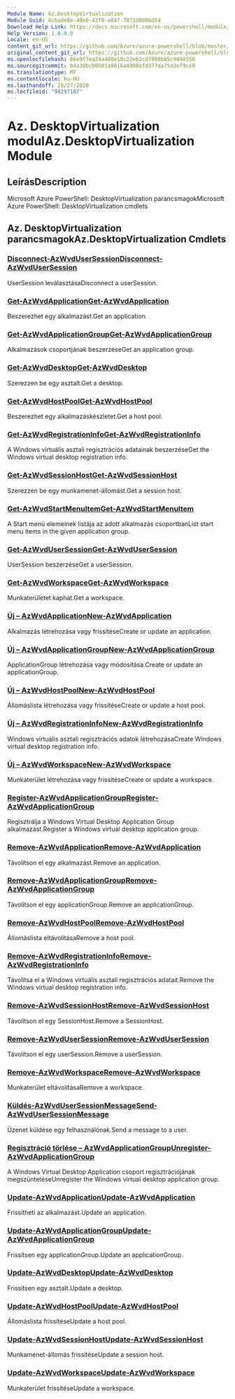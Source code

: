 ```yaml
---
Module Name: Az.DesktopVirtualization
Module Guid: 4cbade8e-48e0-42f8-a847-7872d0006d54
Download Help Link: https://docs.microsoft.com/en-us/powershell/module/az.desktopvirtualization
Help Version: 1.0.0.0
Locale: en-US
content_git_url: https://github.com/Azure/azure-powershell/blob/master/src/DesktopVirtualization/help/Az.DesktopVirtualization.md
original_content_git_url: https://github.com/Azure/azure-powershell/blob/master/src/DesktopVirtualization/help/Az.DesktopVirtualization.md
ms.openlocfilehash: 66e9f7ea24a480e10c22e61cd7960bb5c9440356
ms.sourcegitcommit: b4a38bcb0501a9016a4998efd377aa75d3ef9ce8
ms.translationtype: MT
ms.contentlocale: hu-HU
ms.lasthandoff: 10/27/2020
ms.locfileid: "94297107"
---
```

# <span data-ttu-id="34fd5-101">Az. DesktopVirtualization modul</span><span class="sxs-lookup"><span data-stu-id="34fd5-101">Az.DesktopVirtualization Module</span></span>
## <span data-ttu-id="34fd5-102">Leírás</span><span class="sxs-lookup"><span data-stu-id="34fd5-102">Description</span></span>
<span data-ttu-id="34fd5-103">Microsoft Azure PowerShell: DesktopVirtualization parancsmagok</span><span class="sxs-lookup"><span data-stu-id="34fd5-103">Microsoft Azure PowerShell: DesktopVirtualization cmdlets</span></span>

## <span data-ttu-id="34fd5-104">Az. DesktopVirtualization parancsmagok</span><span class="sxs-lookup"><span data-stu-id="34fd5-104">Az.DesktopVirtualization Cmdlets</span></span>
### [<span data-ttu-id="34fd5-105">Disconnect-AzWvdUserSession</span><span class="sxs-lookup"><span data-stu-id="34fd5-105">Disconnect-AzWvdUserSession</span></span>](Disconnect-AzWvdUserSession.md)
<span data-ttu-id="34fd5-106">UserSession leválasztása</span><span class="sxs-lookup"><span data-stu-id="34fd5-106">Disconnect a userSession.</span></span>

### [<span data-ttu-id="34fd5-107">Get-AzWvdApplication</span><span class="sxs-lookup"><span data-stu-id="34fd5-107">Get-AzWvdApplication</span></span>](Get-AzWvdApplication.md)
<span data-ttu-id="34fd5-108">Beszerezhet egy alkalmazást.</span><span class="sxs-lookup"><span data-stu-id="34fd5-108">Get an application.</span></span>

### [<span data-ttu-id="34fd5-109">Get-AzWvdApplicationGroup</span><span class="sxs-lookup"><span data-stu-id="34fd5-109">Get-AzWvdApplicationGroup</span></span>](Get-AzWvdApplicationGroup.md)
<span data-ttu-id="34fd5-110">Alkalmazások csoportjának beszerzése</span><span class="sxs-lookup"><span data-stu-id="34fd5-110">Get an application group.</span></span>

### [<span data-ttu-id="34fd5-111">Get-AzWvdDesktop</span><span class="sxs-lookup"><span data-stu-id="34fd5-111">Get-AzWvdDesktop</span></span>](Get-AzWvdDesktop.md)
<span data-ttu-id="34fd5-112">Szerezzen be egy asztalt.</span><span class="sxs-lookup"><span data-stu-id="34fd5-112">Get a desktop.</span></span>

### [<span data-ttu-id="34fd5-113">Get-AzWvdHostPool</span><span class="sxs-lookup"><span data-stu-id="34fd5-113">Get-AzWvdHostPool</span></span>](Get-AzWvdHostPool.md)
<span data-ttu-id="34fd5-114">Beszerezhet egy alkalmazáskészletet.</span><span class="sxs-lookup"><span data-stu-id="34fd5-114">Get a host pool.</span></span>

### [<span data-ttu-id="34fd5-115">Get-AzWvdRegistrationInfo</span><span class="sxs-lookup"><span data-stu-id="34fd5-115">Get-AzWvdRegistrationInfo</span></span>](Get-AzWvdRegistrationInfo.md)
<span data-ttu-id="34fd5-116">A Windows virtuális asztali regisztrációs adatainak beszerzése</span><span class="sxs-lookup"><span data-stu-id="34fd5-116">Get the Windows virtual desktop registration info.</span></span>

### [<span data-ttu-id="34fd5-117">Get-AzWvdSessionHost</span><span class="sxs-lookup"><span data-stu-id="34fd5-117">Get-AzWvdSessionHost</span></span>](Get-AzWvdSessionHost.md)
<span data-ttu-id="34fd5-118">Szerezzen be egy munkamenet-állomást.</span><span class="sxs-lookup"><span data-stu-id="34fd5-118">Get a session host.</span></span>

### [<span data-ttu-id="34fd5-119">Get-AzWvdStartMenuItem</span><span class="sxs-lookup"><span data-stu-id="34fd5-119">Get-AzWvdStartMenuItem</span></span>](Get-AzWvdStartMenuItem.md)
<span data-ttu-id="34fd5-120">A Start menü elemeinek listája az adott alkalmazás csoportban</span><span class="sxs-lookup"><span data-stu-id="34fd5-120">List start menu items in the given application group.</span></span>

### [<span data-ttu-id="34fd5-121">Get-AzWvdUserSession</span><span class="sxs-lookup"><span data-stu-id="34fd5-121">Get-AzWvdUserSession</span></span>](Get-AzWvdUserSession.md)
<span data-ttu-id="34fd5-122">UserSession beszerzése</span><span class="sxs-lookup"><span data-stu-id="34fd5-122">Get a userSession.</span></span>

### [<span data-ttu-id="34fd5-123">Get-AzWvdWorkspace</span><span class="sxs-lookup"><span data-stu-id="34fd5-123">Get-AzWvdWorkspace</span></span>](Get-AzWvdWorkspace.md)
<span data-ttu-id="34fd5-124">Munkaterületet kaphat.</span><span class="sxs-lookup"><span data-stu-id="34fd5-124">Get a workspace.</span></span>

### [<span data-ttu-id="34fd5-125">Új – AzWvdApplication</span><span class="sxs-lookup"><span data-stu-id="34fd5-125">New-AzWvdApplication</span></span>](New-AzWvdApplication.md)
<span data-ttu-id="34fd5-126">Alkalmazás létrehozása vagy frissítése</span><span class="sxs-lookup"><span data-stu-id="34fd5-126">Create or update an application.</span></span>

### [<span data-ttu-id="34fd5-127">Új – AzWvdApplicationGroup</span><span class="sxs-lookup"><span data-stu-id="34fd5-127">New-AzWvdApplicationGroup</span></span>](New-AzWvdApplicationGroup.md)
<span data-ttu-id="34fd5-128">ApplicationGroup létrehozása vagy módosítása.</span><span class="sxs-lookup"><span data-stu-id="34fd5-128">Create or update an applicationGroup.</span></span>

### [<span data-ttu-id="34fd5-129">Új – AzWvdHostPool</span><span class="sxs-lookup"><span data-stu-id="34fd5-129">New-AzWvdHostPool</span></span>](New-AzWvdHostPool.md)
<span data-ttu-id="34fd5-130">Állomáslista létrehozása vagy frissítése</span><span class="sxs-lookup"><span data-stu-id="34fd5-130">Create or update a host pool.</span></span>

### [<span data-ttu-id="34fd5-131">Új – AzWvdRegistrationInfo</span><span class="sxs-lookup"><span data-stu-id="34fd5-131">New-AzWvdRegistrationInfo</span></span>](New-AzWvdRegistrationInfo.md)
<span data-ttu-id="34fd5-132">Windows virtuális asztali regisztrációs adatok létrehozása</span><span class="sxs-lookup"><span data-stu-id="34fd5-132">Create Windows virtual desktop registration info.</span></span>

### [<span data-ttu-id="34fd5-133">Új – AzWvdWorkspace</span><span class="sxs-lookup"><span data-stu-id="34fd5-133">New-AzWvdWorkspace</span></span>](New-AzWvdWorkspace.md)
<span data-ttu-id="34fd5-134">Munkaterület létrehozása vagy frissítése</span><span class="sxs-lookup"><span data-stu-id="34fd5-134">Create or update a workspace.</span></span>

### [<span data-ttu-id="34fd5-135">Register-AzWvdApplicationGroup</span><span class="sxs-lookup"><span data-stu-id="34fd5-135">Register-AzWvdApplicationGroup</span></span>](Register-AzWvdApplicationGroup.md)
<span data-ttu-id="34fd5-136">Regisztrálja a Windows Virtual Desktop Application Group alkalmazást.</span><span class="sxs-lookup"><span data-stu-id="34fd5-136">Register a Windows virtual desktop application group.</span></span>

### [<span data-ttu-id="34fd5-137">Remove-AzWvdApplication</span><span class="sxs-lookup"><span data-stu-id="34fd5-137">Remove-AzWvdApplication</span></span>](Remove-AzWvdApplication.md)
<span data-ttu-id="34fd5-138">Távolítson el egy alkalmazást.</span><span class="sxs-lookup"><span data-stu-id="34fd5-138">Remove an application.</span></span>

### [<span data-ttu-id="34fd5-139">Remove-AzWvdApplicationGroup</span><span class="sxs-lookup"><span data-stu-id="34fd5-139">Remove-AzWvdApplicationGroup</span></span>](Remove-AzWvdApplicationGroup.md)
<span data-ttu-id="34fd5-140">Távolítson el egy applicationGroup.</span><span class="sxs-lookup"><span data-stu-id="34fd5-140">Remove an applicationGroup.</span></span>

### [<span data-ttu-id="34fd5-141">Remove-AzWvdHostPool</span><span class="sxs-lookup"><span data-stu-id="34fd5-141">Remove-AzWvdHostPool</span></span>](Remove-AzWvdHostPool.md)
<span data-ttu-id="34fd5-142">Állomáslista eltávolítása</span><span class="sxs-lookup"><span data-stu-id="34fd5-142">Remove a host pool.</span></span>

### [<span data-ttu-id="34fd5-143">Remove-AzWvdRegistrationInfo</span><span class="sxs-lookup"><span data-stu-id="34fd5-143">Remove-AzWvdRegistrationInfo</span></span>](Remove-AzWvdRegistrationInfo.md)
<span data-ttu-id="34fd5-144">Távolítsa el a Windows virtuális asztali regisztrációs adatait.</span><span class="sxs-lookup"><span data-stu-id="34fd5-144">Remove the Windows virtual desktop registration info.</span></span>

### [<span data-ttu-id="34fd5-145">Remove-AzWvdSessionHost</span><span class="sxs-lookup"><span data-stu-id="34fd5-145">Remove-AzWvdSessionHost</span></span>](Remove-AzWvdSessionHost.md)
<span data-ttu-id="34fd5-146">Távolítson el egy SessionHost.</span><span class="sxs-lookup"><span data-stu-id="34fd5-146">Remove a SessionHost.</span></span>

### [<span data-ttu-id="34fd5-147">Remove-AzWvdUserSession</span><span class="sxs-lookup"><span data-stu-id="34fd5-147">Remove-AzWvdUserSession</span></span>](Remove-AzWvdUserSession.md)
<span data-ttu-id="34fd5-148">Távolítson el egy userSession.</span><span class="sxs-lookup"><span data-stu-id="34fd5-148">Remove a userSession.</span></span>

### [<span data-ttu-id="34fd5-149">Remove-AzWvdWorkspace</span><span class="sxs-lookup"><span data-stu-id="34fd5-149">Remove-AzWvdWorkspace</span></span>](Remove-AzWvdWorkspace.md)
<span data-ttu-id="34fd5-150">Munkaterület eltávolítása</span><span class="sxs-lookup"><span data-stu-id="34fd5-150">Remove a workspace.</span></span>

### [<span data-ttu-id="34fd5-151">Küldés-AzWvdUserSessionMessage</span><span class="sxs-lookup"><span data-stu-id="34fd5-151">Send-AzWvdUserSessionMessage</span></span>](Send-AzWvdUserSessionMessage.md)
<span data-ttu-id="34fd5-152">Üzenet küldése egy felhasználónak.</span><span class="sxs-lookup"><span data-stu-id="34fd5-152">Send a message to a user.</span></span>

### [<span data-ttu-id="34fd5-153">Regisztráció törlése – AzWvdApplicationGroup</span><span class="sxs-lookup"><span data-stu-id="34fd5-153">Unregister-AzWvdApplicationGroup</span></span>](Unregister-AzWvdApplicationGroup.md)
<span data-ttu-id="34fd5-154">A Windows Virtual Desktop Application csoport regisztrációjának megszüntetése</span><span class="sxs-lookup"><span data-stu-id="34fd5-154">Unregister the Windows virtual desktop application group.</span></span>

### [<span data-ttu-id="34fd5-155">Update-AzWvdApplication</span><span class="sxs-lookup"><span data-stu-id="34fd5-155">Update-AzWvdApplication</span></span>](Update-AzWvdApplication.md)
<span data-ttu-id="34fd5-156">Frissítheti az alkalmazást.</span><span class="sxs-lookup"><span data-stu-id="34fd5-156">Update an application.</span></span>

### [<span data-ttu-id="34fd5-157">Update-AzWvdApplicationGroup</span><span class="sxs-lookup"><span data-stu-id="34fd5-157">Update-AzWvdApplicationGroup</span></span>](Update-AzWvdApplicationGroup.md)
<span data-ttu-id="34fd5-158">Frissítsen egy applicationGroup.</span><span class="sxs-lookup"><span data-stu-id="34fd5-158">Update an applicationGroup.</span></span>

### [<span data-ttu-id="34fd5-159">Update-AzWvdDesktop</span><span class="sxs-lookup"><span data-stu-id="34fd5-159">Update-AzWvdDesktop</span></span>](Update-AzWvdDesktop.md)
<span data-ttu-id="34fd5-160">Frissítsen egy asztalt.</span><span class="sxs-lookup"><span data-stu-id="34fd5-160">Update a desktop.</span></span>

### [<span data-ttu-id="34fd5-161">Update-AzWvdHostPool</span><span class="sxs-lookup"><span data-stu-id="34fd5-161">Update-AzWvdHostPool</span></span>](Update-AzWvdHostPool.md)
<span data-ttu-id="34fd5-162">Állomáslista frissítése</span><span class="sxs-lookup"><span data-stu-id="34fd5-162">Update a host pool.</span></span>

### [<span data-ttu-id="34fd5-163">Update-AzWvdSessionHost</span><span class="sxs-lookup"><span data-stu-id="34fd5-163">Update-AzWvdSessionHost</span></span>](Update-AzWvdSessionHost.md)
<span data-ttu-id="34fd5-164">Munkamenet-állomás frissítése</span><span class="sxs-lookup"><span data-stu-id="34fd5-164">Update a session host.</span></span>

### [<span data-ttu-id="34fd5-165">Update-AzWvdWorkspace</span><span class="sxs-lookup"><span data-stu-id="34fd5-165">Update-AzWvdWorkspace</span></span>](Update-AzWvdWorkspace.md)
<span data-ttu-id="34fd5-166">Munkaterület frissítése</span><span class="sxs-lookup"><span data-stu-id="34fd5-166">Update a workspace.</span></span>

